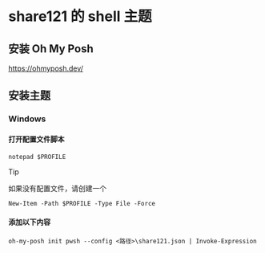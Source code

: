 # share121 的 shell 主题

## 安装 Oh My Posh

https://ohmyposh.dev/

## 安装主题

### Windows

#### 打开配置文件脚本

```shell
notepad $PROFILE
```

> [!TIP]
> 如果没有配置文件，请创建一个
>
> ```shell
> New-Item -Path $PROFILE -Type File -Force
> ```

#### 添加以下内容

```shell
oh-my-posh init pwsh --config <路径>\share121.json | Invoke-Expression
```
